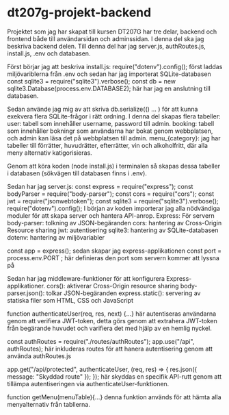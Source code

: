 # dt207g-projekt-backend
Projektet som jag har skapat till kursen DT207G har tre delar, backend och frontend både till användarsidan och adminssidan. 
I denna del ska jag beskriva backend delen. 
Till denna del har jag server.js, authRoutes.js, install.js, .env och databasen.

Först börjar jag att beskriva install.js:
require("dotenv").config(); först laddas miljövariblerna från .env
och sedan har jag importerat SQLite-databasen const sqlite3 = require("sqlite3").verbose(); 
const db = new sqlite3.Database(process.env.DATABASE2); här har jag en anslutning till databasen.

Sedan använde jag mig av att skriva db.serialize(() ... ) för att kunna exekvera flera SQLite-frågor i rätt ordning.
I denna del skapas flera tabeller:
user: tabell som innehåller username, password till admin.
booking: tabell som innehåller bokningr som användarna har bokat genom webbplatsen, och admin kan läsa det på webbplatsen till admin. 
menu_{category}:
jag har tabeller till förrätter, huvudrätter, efterrätter, vin och alkoholfritt, där alla meny alternativ katigorisieras. 

Genom att köra koden (node install.js) i terminalen så skapas dessa tabeller i databasen (sökvägen till databasen finns i .env).

Sedan har jag server.js:
const express = require("express");
const bodyParser = require("body-parser");
const cors = require("cors");
const jwt = require("jsonwebtoken");
const sqlite3 = require("sqlite3").verbose();
require("dotenv").config();
I början av koden importerar jag alla nödvändiga moduler för att skapa server och hantera API-anrop. 
Express: För servern
body-parser: tolkning av JSON-begäranden
cors: hantering av Cross-Origin Resource sharing
jwt: autentisering
sqlite3: hantering av SQLite-databasen
dotenv: hantering av miljövariabler

const app = express(); sedan skapar jag express-applikationen
const port = process.env.PORT ; här definieras den port som servern kommer att lyssna på

Sedan har jag middleware-funktioner för att konfigurera Express-applikationer.
cors(): aktiverar Cross-Origin resource sharing
body-parser.json(): tolkar JSON-begäranden 
express.static(): servering av statiska filer som HTML, CSS och JavaScript

function authenticateUser(req, res, next) {...} här autentiseras användarna genom att verifiera JWT-token, detta görs genom att extrahera JWT-token från begärande huvudet och varifiera det med hjälp av en hemlig nyckel.

const authRoutes = require("./routes/authRoutes");
app.use("/api", authRoutes); här inkluderas routes för att hanera autentisering genom att använda authRoutes.js

app.get("/api/protected", authenticateUser, (req, res) => {
    res.json({ message: "Skyddad route" });
});
här skyddas en specifik API-rutt genom att tillämpa autentiseringen via authenticateUser-funktionen.

function getMenu(menuTable){...} denna funktion används för att hämta alla menyalternativ från tabllerna.



